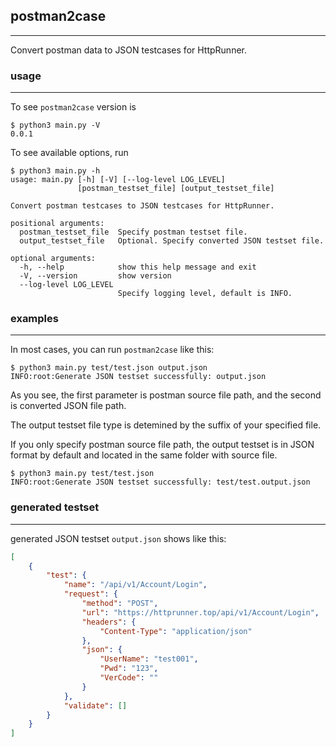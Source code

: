 ## postman2case
------

Convert postman data to JSON testcases for HttpRunner.


### usage

------

To see ``postman2case`` version is 

```shell
$ python3 main.py -V
0.0.1
```

To see available options, run

```shell
$ python3 main.py -h
usage: main.py [-h] [-V] [--log-level LOG_LEVEL]
               [postman_testset_file] [output_testset_file]

Convert postman testcases to JSON testcases for HttpRunner.

positional arguments:
  postman_testset_file  Specify postman testset file.
  output_testset_file   Optional. Specify converted JSON testset file.

optional arguments:
  -h, --help            show this help message and exit
  -V, --version         show version
  --log-level LOG_LEVEL
                        Specify logging level, default is INFO.
```

### examples

------

In most cases, you can run ``postman2case`` like this:

```shell
$ python3 main.py test/test.json output.json
INFO:root:Generate JSON testset successfully: output.json
```

As you see, the first parameter is postman source file path, and the second is converted JSON file path.

The output testset file type is detemined by the suffix of your specified file.

If you only specify postman source file path, the output testset is in JSON format by default and located in the same folder with source file.

```shell
$ python3 main.py test/test.json
INFO:root:Generate JSON testset successfully: test/test.output.json
```

### generated testset

------

generated JSON testset ``output.json`` shows like this:

```json
[
    {
        "test": {
            "name": "/api/v1/Account/Login",
            "request": {
                "method": "POST",
                "url": "https://httprunner.top/api/v1/Account/Login",
                "headers": {
                    "Content-Type": "application/json"
                },
                "json": {
                    "UserName": "test001",
                    "Pwd": "123",
                    "VerCode": ""
                }
            },
            "validate": []
        }
    }
]
```

